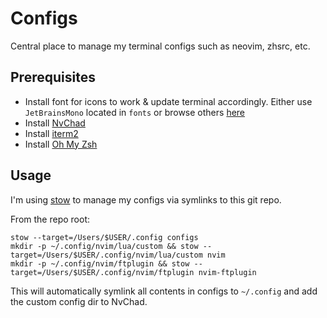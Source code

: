 # Configs

Central place to manage my terminal configs such as neovim, zhsrc, etc.

## Prerequisites

- Install font for icons to work & update terminal accordingly.
Either use `JetBrainsMono` located in `fonts` or browse others [here](https://github.com/ryanoasis/nerd-fonts)
- Install [NvChad](https://github.com/NvChad/NvChad)
- Install [iterm2](https://iterm2.com/)
- Install [Oh My Zsh](https://ohmyz.sh/#install)

## Usage

I'm using [stow](https://www.gnu.org/software/stow/) to manage my configs via symlinks to this git repo.

From the repo root:

```
stow --target=/Users/$USER/.config configs
mkdir -p ~/.config/nvim/lua/custom && stow --target=/Users/$USER/.config/nvim/lua/custom nvim
mkdir -p ~/.config/nvim/ftplugin && stow --target=/Users/$USER/.config/nvim/ftplugin nvim-ftplugin
```

This will automatically symlink all contents in configs to `~/.config` and add the custom config dir to NvChad.
